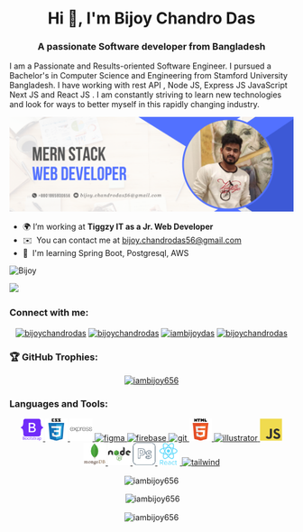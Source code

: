 <h1 align="center">Hi 👋, I'm Bijoy Chandro Das</h1>
<h3 align="center">A passionate Software developer from Bangladesh</h3>

I am a Passionate and Results-oriented Software Engineer. I pursued a Bachelor's in Computer Science and Engineering from Stamford University Bangladesh. I have working with rest API , Node JS, Express JS JavaScript Next JS and React JS . I am constantly striving to learn new technologies and look for ways to better myself in this rapidly changing industry.

<img src="bannerImg.png" alt="iambijoy656" />

- 🌍 I’m working at **Tiggzy IT as a Jr. Web Developer**
- ✉️  You can contact me at [bijoy.chandrodas56@gmail.com](mailto:bijoy.chandrodas56@gmail.com)
- 🧠  I'm learning Spring Boot, Postgresql, AWS 

<p align="left"> <img src="https://komarev.com/ghpvc/?username=Iambijoy656&label=Profile%20views&color=de7716&style=flat" alt="Bijoy" /> </p>

<p><a href="https://www.github.com/Iambijoy656" target="_blank" rel="noreferrer"><img
src="https://img.shields.io/github/followers/sonjoysaha36?logo=github&style=for-the-badge&color=de7716&labelColor=1c1917" /></a></p>


<h3 align="left">Connect with me:</h3>
<p align="center">
<a href="https://twitter.com/bijoychandrodas" target="blank"><img align="center" src="https://raw.githubusercontent.com/rahuldkjain/github-profile-readme-generator/master/src/images/icons/Social/twitter.svg" alt="bijoychandrodas" height="30" width="40" /></a>
<a href="https://linkedin.com/in/bijoychandrodas" target="blank"><img align="center" src="https://raw.githubusercontent.com/rahuldkjain/github-profile-readme-generator/master/src/images/icons/Social/linked-in-alt.svg" alt="bijoychandrodas" height="30" width="40" /></a>
<a href="https://fb.com/iambijoydas" target="blank"><img align="center" src="https://raw.githubusercontent.com/rahuldkjain/github-profile-readme-generator/master/src/images/icons/Social/facebook.svg" alt="iambijoydas" height="30" width="40" /></a>
<a href="https://leetcode.com/iambijoy656/" target="blank"><img align="center" src="https://raw.githubusercontent.com/rahuldkjain/github-profile-readme-generator/master/src/images/icons/Social/leet-code.svg" alt="bijoychandrodas" height="30" width="40" /></a>
</p>
<h3 align="left">🏆 GitHub Trophies:</h3>

<p align="center"> <a href="https://github.com/ryo-ma/github-profile-trophy"><img src="https://github-profile-trophy.vercel.app/?username=iambijoy656" alt="iambijoy656" /></a> </p>

<h3 align="left">Languages and Tools:</h3>
<p align="center"> <a href="https://getbootstrap.com" target="_blank" rel="noreferrer"> <img src="https://raw.githubusercontent.com/devicons/devicon/master/icons/bootstrap/bootstrap-plain-wordmark.svg" alt="bootstrap" width="40" height="40"/> </a> <a href="https://www.w3schools.com/css/" target="_blank" rel="noreferrer"> <img src="https://raw.githubusercontent.com/devicons/devicon/master/icons/css3/css3-original-wordmark.svg" alt="css3" width="40" height="40"/> </a> <a href="https://expressjs.com" target="_blank" rel="noreferrer"> <img src="https://raw.githubusercontent.com/devicons/devicon/master/icons/express/express-original-wordmark.svg" alt="express" width="40" height="40"/> </a> <a href="https://www.figma.com/" target="_blank" rel="noreferrer"> <img src="https://www.vectorlogo.zone/logos/figma/figma-icon.svg" alt="figma" width="40" height="40"/> </a> <a href="https://firebase.google.com/" target="_blank" rel="noreferrer"> <img src="https://www.vectorlogo.zone/logos/firebase/firebase-icon.svg" alt="firebase" width="40" height="40"/> </a> <a href="https://git-scm.com/" target="_blank" rel="noreferrer"> <img src="https://www.vectorlogo.zone/logos/git-scm/git-scm-icon.svg" alt="git" width="40" height="40"/> </a> <a href="https://www.w3.org/html/" target="_blank" rel="noreferrer"> <img src="https://raw.githubusercontent.com/devicons/devicon/master/icons/html5/html5-original-wordmark.svg" alt="html5" width="40" height="40"/> </a> <a href="https://www.adobe.com/in/products/illustrator.html" target="_blank" rel="noreferrer"> <img src="https://www.vectorlogo.zone/logos/adobe_illustrator/adobe_illustrator-icon.svg" alt="illustrator" width="40" height="40"/> </a> <a href="https://developer.mozilla.org/en-US/docs/Web/JavaScript" target="_blank" rel="noreferrer"> <img src="https://raw.githubusercontent.com/devicons/devicon/master/icons/javascript/javascript-original.svg" alt="javascript" width="40" height="40"/> </a> <a href="https://www.mongodb.com/" target="_blank" rel="noreferrer"> <img src="https://raw.githubusercontent.com/devicons/devicon/master/icons/mongodb/mongodb-original-wordmark.svg" alt="mongodb" width="40" height="40"/> </a> <a href="https://nodejs.org" target="_blank" rel="noreferrer"> <img src="https://raw.githubusercontent.com/devicons/devicon/master/icons/nodejs/nodejs-original-wordmark.svg" alt="nodejs" width="40" height="40"/> </a> <a href="https://www.photoshop.com/en" target="_blank" rel="noreferrer"> <img src="https://raw.githubusercontent.com/devicons/devicon/master/icons/photoshop/photoshop-line.svg" alt="photoshop" width="40" height="40"/> </a> <a href="https://reactjs.org/" target="_blank" rel="noreferrer"> <img src="https://raw.githubusercontent.com/devicons/devicon/master/icons/react/react-original-wordmark.svg" alt="react" width="40" height="40"/> </a> <a href="https://tailwindcss.com/" target="_blank" rel="noreferrer"> <img src="https://www.vectorlogo.zone/logos/tailwindcss/tailwindcss-icon.svg" alt="tailwind" width="40" height="40"/> </a> </p>

<p align="center"><img align="center" src="https://github-readme-stats.vercel.app/api/top-langs?username=iambijoy656&show_icons=true&locale=en&layout=compact" alt="iambijoy656" /></p>

<p align="center">&nbsp;<img align="center" src="https://github-readme-stats.vercel.app/api?username=iambijoy656&show_icons=true&locale=en" alt="iambijoy656" /></p>

<p align="center"><img align="center" src="https://github-readme-streak-stats.herokuapp.com/?user=iambijoy656&" alt="iambijoy656" /></p>
